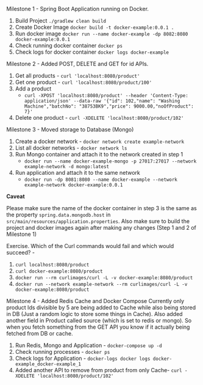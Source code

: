 Milestone 1 - Spring Boot Application running on Docker.

1. Build Project `./gradlew clean build`
2. Create Docker Image `docker build -t docker-example:0.0.1 .`
3. Run docker image `docker run --name docker-example -dp 8082:8080 docker-example:0.0.1`
4. Check running docker container `docker ps`
5. Check logs for docker container `docker logs docker-example`

Milestone 2 - Added POST, DELETE and GET for id APIs.

1. Get all products - `curl 'localhost:8080/product'`
2. Get one product - `curl 'localhost:8080/product/100'`
3. Add a product
    - `curl -XPOST 'localhost:8080/product' --header 'Content-Type: application/json' --data-raw '{"id": 102,"name": "Washing Machine","batchNo": "38753BK9","price": 9000.00,"noOfProduct": 7}'`
4. Delete one product - `curl -XDELETE 'localhost:8080/product/102'`

Milestone 3 - Moved storage to Database (Mongo)

1. Create a docker network - `docker network create example-network`
2. List all docker networks - `docker network ls`
3. Run Mongo container and attach it to the network created in step 1
    - `docker run --name docker-example-mongo -p 27017:27017 --network example-network -d mongo:latest`
4. Run application and attach it to the same network
    - `docker run -dp 8081:8080 --name docker-example --network example-network docker-example:0.0.1`

**Caveat**

Please make sure the name of the docker container in step 3 is the same as the property `spring.data.mongodb.host`
in `src/main/resources/application.properties`. Also make sure to build the project and docker images again after making
any changes (Step 1 and 2 of Milestone 1)

Exercise. Which of the Curl commands would fail and which would succeed? -

1. `curl localhost:8080/product`
2. `curl docker-example:8080/product`
3. `docker run --rm curlimages/curl -L -v docker-example:8080/product`
4. `docker run --network example-network --rm curlimages/curl -L -v docker-example:8080/product`

Milestone 4 - Added Redis Cache and Docker Compose Currently only product Ids divisible by 5 are being added to Cache
while also being stored in DB (Just a random logic to store some things in Cache). Also added another field in Product
called source (which is set to redis or mongo). So when you fetch something from the GET API you know if it actually
being fetched from DB or cache.

1. Run Redis, Mongo and Application - `docker-compose up -d`
2. Check running processes - `docker ps`
3. Check logs for Application - `docker-logs docker logs docker-example_docker-example_1`
4. Added another API to remove from product from only Cache- `curl -XDELETE 'localhost:8080/product/102'`